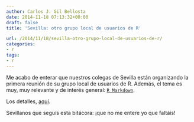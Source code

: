 ```yaml
---
author: Carlos J. Gil Bellosta
date: 2014-11-18 07:13:32+00:00
draft: false
title: 'Sevilla: otro grupo local de usuarios de R'

url: /2014/11/18/sevilla-otro-grupo-local-de-usuarios-de-r/
categories:
- r
tags:
- r
---
```


Me acabo de enterar que nuestros colegas de Sevilla están organizando la primera reunión de su grupo local de usuarios de R. Además, el tema es muy, muy relevante y de interés general: [`R Markdown`](http://rmarkdown.rstudio.com/).

Los detalles, [aquí](http://sevillarusers.wordpress.com/2014/10/09/primera-reunion/).

Sevillanos que seguís esta bitácora: ¡que no me entere yo que faltáis!
